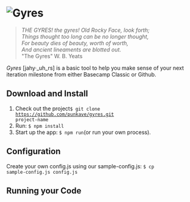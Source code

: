 ![Gyres](http://github.com/punkave/gyres/raw/master/public/images/gyres.png 'Gyres Logo')
=================
> _THE GYRES! the gyres! Old Rocky Face, look forth; <br />
> Things thought too long can be no longer thought, <br />
> For beauty dies of beauty, worth of worth, <br />
> And ancient lineaments are blotted out._ <br />
> "The Gyres" W. B. Yeats


*Gyres* [jahy&middot;_uh_rs] is a basic tool to help you make sense of your next iteration milestone from either Basecamp Classic or Github.

## Download and Install
1. Check out the project<code>$ git clone https://github.com/punkave/gyres.git project-name</code>
2. Run: <code>$ npm install</code>
3. Start up the app: <code>$ npm run</code>(or run your own process).

## Configuration
Create your own config.js using our sample-config.js: <code>$ cp sample-config.js config.js</code>

## Running your Code
